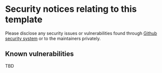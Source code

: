 # Security notices relating to this template

Please disclose any security issues or vulnerabilities found through [Github security system](https://docs.github.com/en/code-security/security-advisories/guidance-on-reporting-and-writing/privately-reporting-a-security-vulnerability) or to the maintainers privately.

## Known vulnerabilities

TBD